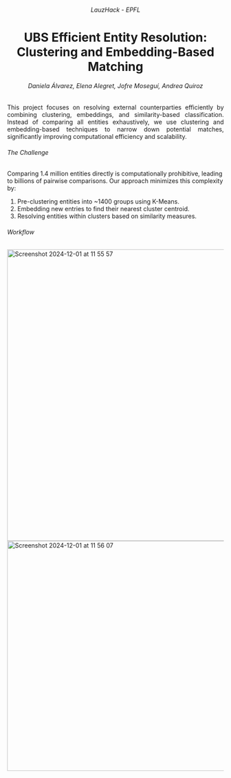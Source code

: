 <h6 align="center"> LauzHack - EPFL</h6>

<h1 align="center">UBS Efficient Entity Resolution: Clustering and Embedding-Based Matching</h1>

<h6 align="center">
Daniela Álvarez, Elena Alegret, Jofre Moseguí, Andrea Quiroz
</h6>

<div style="text-align: justify;">
This project focuses on resolving external counterparties efficiently by combining clustering, embeddings, and similarity-based classification. Instead of comparing all entities exhaustively, we use clustering and embedding-based techniques to narrow down potential matches, significantly improving computational efficiency and scalability.
</div>

###### The Challenge
Comparing 1.4 million entities directly is computationally prohibitive, leading to billions of pairwise comparisons. Our approach minimizes this complexity by:
1. Pre-clustering entities into ~1400 groups using K-Means.
2. Embedding new entries to find their nearest cluster centroid.
3. Resolving entities within clusters based on similarity measures.


###### Workflow

<img width="678" alt="Screenshot 2024-12-01 at 11 55 57" src="https://github.com/user-attachments/assets/94561713-2c29-4121-abf4-70b14edfb84c">
<img width="535" alt="Screenshot 2024-12-01 at 11 56 07" src="https://github.com/user-attachments/assets/a4b237a5-1b69-4007-a1d4-a99f5f1d86b1">





